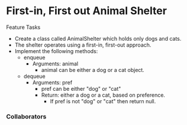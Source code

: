 # First-in, First out Animal Shelter

Feature Tasks
- Create a class called AnimalShelter which holds only dogs and cats.
- The shelter operates using a first-in, first-out approach.
- Implement the following methods:
  - enqueue
    - Arguments: animal
      - animal can be either a dog or a cat object.
  - dequeue
    - Arguments: pref
      - pref can be either "dog" or "cat"
      - Return: either a dog or a cat, based on preference.
        - If pref is not "dog" or "cat" then return null.
        
 ### Collaborators
